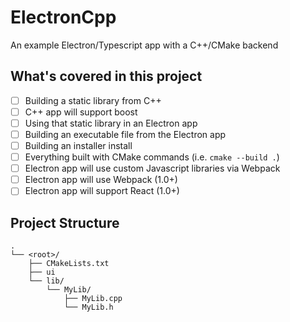 # ElectronCpp
An example Electron/Typescript app with a C++/CMake backend

## What's covered in this project

- [ ] Building a static library from C++
- [ ] C++ app will support boost
- [ ] Using that static library in an Electron app
- [ ] Building an executable file from the Electron app
- [ ] Building an installer install
- [ ] Everything built with CMake commands (i.e. `cmake --build .`)
- [ ] Electron app will use custom Javascript libraries via Webpack
- [ ] Electron app will use Webpack (1.0+)
- [ ] Electron app will support React (1.0+)

## Project Structure

```
.
└── <root>/
    ├── CMakeLists.txt
    ├── ui
    └── lib/
        └── MyLib/
            ├── MyLib.cpp
            └── MyLib.h
```